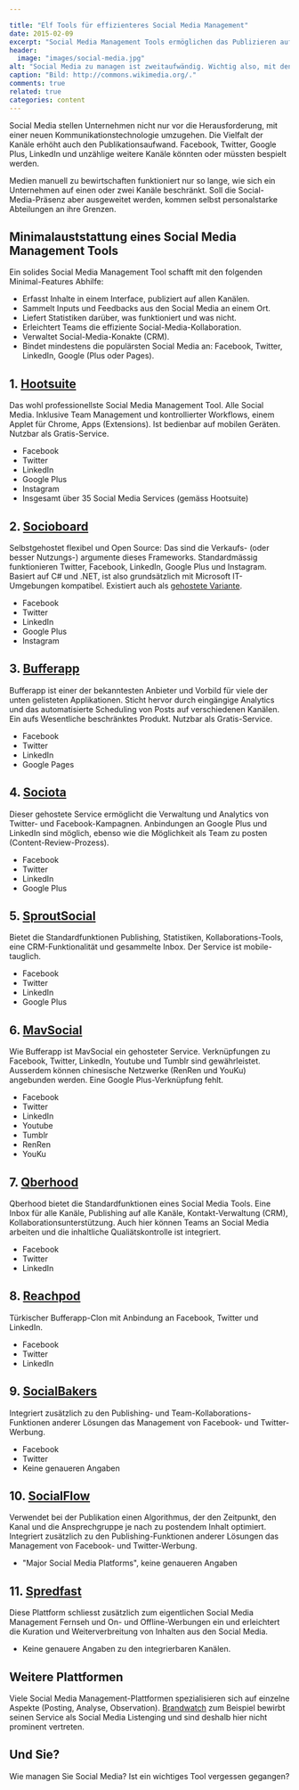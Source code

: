```yaml
---

title: "Elf Tools für effizienteres Social Media Management"
date: 2015-02-09
excerpt: "Social Media Management Tools ermöglichen das Publizieren auf mehreren Kanälen, liefern Statistiken, sammeln Inputs an einem Ort und ermöglichen Teams einen effizienten Social Media Workflow."
header:
  image: "images/social-media.jpg"
alt: "Social Media zu managen ist zweitaufwändig. Wichtig also, mit den richtigen Tools zu arbeiten."
caption: "Bild: http://commons.wikimedia.org/."
comments: true
related: true
categories: content
---
```


Social Media stellen Unternehmen nicht nur vor die Herausforderung, mit einer neuen Kommunikationstechnologie umzugehen. Die Vielfalt der Kanäle erhöht auch den Publikationsaufwand. Facebook, Twitter, Google Plus, LinkedIn und unzählige weitere Kanäle könnten oder müssten bespielt werden. 

Medien manuell zu bewirtschaften funktioniert nur so lange, wie sich ein Unternehmen auf einen oder zwei Kanäle beschränkt. Soll die Social-Media-Präsenz aber ausgeweitet werden, kommen selbst personalstarke Abteilungen an ihre Grenzen. 

## Minimalauststattung eines Social Media Management Tools

Ein solides Social Media Management Tool schafft mit den folgenden Minimal-Features Abhilfe: 

- Erfasst Inhalte in einem Interface, publiziert auf allen Kanälen.
- Sammelt Inputs und Feedbacks aus den Social Media an einem Ort.
- Liefert Statistiken darüber, was funktioniert und was nicht.
- Erleichtert Teams die effiziente Social-Media-Kollaboration.
- Verwaltet Social-Media-Konakte (CRM).
- Bindet mindestens die populärsten Social Media an: Facebook, Twitter, LinkedIn, Google (Plus oder Pages).


## 1. [Hootsuite](https://hootsuite.com/)

Das wohl professionellste Social Media Management Tool. Alle Social Media. Inklusive Team Management und kontrollierter Workflows, einem Applet für Chrome, Apps (Extensions). Ist bedienbar auf mobilen Geräten. Nutzbar als Gratis-Service.

- Facebook
- Twitter
- LinkedIn
- Google Plus
- Instagram
- Insgesamt über 35 Social Media Services (gemäss Hootsuite)

## 2. [Socioboard](http://www.socioboard.org/)

Selbstgehostet flexibel und Open Source: Das sind die Verkaufs- (oder besser Nutzungs-) argumente dieses Frameworks. Standardmässig funktionieren Twitter, Facebook, LinkedIn, Google Plus und Instagram. Basiert auf C# und .NET, ist also grundsätzlich mit Microsoft IT-Umgebungen kompatibel. Existiert auch als [gehostete Variante](http://www.socioboard.com/).

- Facebook
- Twitter
- LinkedIn
- Google Plus
- Instagram

## 3. [Bufferapp](https://bufferapp.com/)

Bufferapp ist einer der bekanntesten Anbieter und Vorbild für viele der unten gelisteten Applikationen. Sticht hervor durch eingängige Analytics und das automatisierte Scheduling von Posts auf verschiedenen Kanälen. Ein aufs Wesentliche beschränktes Produkt. Nutzbar als Gratis-Service.

- Facebook
- Twitter
- LinkedIn
- Google Pages

## 4. [Sociota](https://www.sociota.net/)

Dieser gehostete Service ermöglicht die Verwaltung und Analytics von Twitter- und Facebook-Kampagnen. Anbindungen an Google Plus und LinkedIn sind möglich, ebenso wie die Möglichkeit als Team zu posten (Content-Review-Prozess).

- Facebook
- Twitter
- LinkedIn
- Google Plus

## 5. [SproutSocial](http://sproutsocial.com/ )

Bietet die Standardfunktionen Publishing, Statistiken, Kollaborations-Tools, eine CRM-Funktionalität und gesammelte Inbox. Der Service ist mobile-tauglich.

- Facebook
- Twitter
- LinkedIn
- Google Plus

## 6. [MavSocial](http://mavsocial.com/)

Wie Bufferapp ist MavSocial ein gehosteter Service. Verknüpfungen zu Facebook, Twitter, LinkedIn, Youtube und Tumblr sind gewährleistet. Ausserdem können chinesische Netzwerke (RenRen und YouKu) angebunden werden. Eine Google Plus-Verknüpfung fehlt.

- Facebook
- Twitter
- LinkedIn
- Youtube
- Tumblr
- RenRen
- YouKu

## 7. [Qberhood](http://www.qberhood.com/)

Qberhood bietet die Standardfunktionen eines Social Media Tools. Eine Inbox für alle Kanäle, Publishing auf alle Kanäle, Kontakt-Verwaltung (CRM), Kollaborationsunterstützung. Auch hier können Teams an Social Media arbeiten und die inhaltliche Qualiätskontrolle ist integriert.

- Facebook
- Twitter
- LinkedIn

## 8. [Reachpod](https://www.reachpod.com/)

Türkischer Bufferapp-Clon mit Anbindung an Facebook, Twitter und LinkedIn.

- Facebook
- Twitter
- LinkedIn


## 9. [SocialBakers](http://www.socialbakers.com/products/suite/analytics)

Integriert zusätzlich zu den Publishing- und Team-Kollaborations-Funktionen anderer Lösungen das Management von Facebook- und Twitter-Werbung.

- Facebook
- Twitter
- Keine genaueren Angaben


## 10. [SocialFlow](http://www.socialflow.com/)

Verwendet bei der Publikation einen Al­go­rith­mus, der den Zeitpunkt, den Kanal und die Ansprechgruppe je nach zu postendem Inhalt optimiert. Integriert zusätzlich zu den Publishing-Funktionen anderer Lösungen das Management von Facebook- und Twitter-Werbung.

- "Major Social Media Platforms", keine genaueren Angaben

## 11. [Spredfast](https://www.spredfast.com/)

Diese Plattform schliesst zusätzlich zum eigentlichen Social Media Management Fernseh und On- und Offline-Werbungen ein und erleichtert die Kuration und Weiterverbreitung von Inhalten aus den Social Media.

- Keine genauere Angaben zu den integrierbaren Kanälen.

## Weitere Plattformen

Viele Social Media Management-Plattformen spezialisieren sich auf einzelne Aspekte (Posting, Analyse, Observation). [Brandwatch](https://www.brandwatch.com/) zum Beispiel bewirbt seinen Service als Social Media Listenging und sind deshalb hier nicht prominent vertreten.


## Und Sie?

Wie managen Sie Social Media? Ist ein wichtiges Tool vergessen gegangen? 
